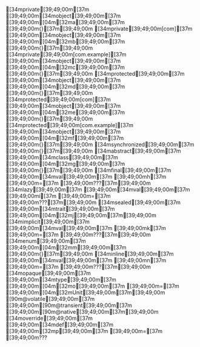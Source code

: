 [34mprivate[39;49;00m[37m [39;49;00m[34mobject[39;49;00m[37m [39;49;00m[04m[32ma[39;49;00m[37m [39;49;00m{}[37m[39;49;00m
[34mprivate[39;49;00m[com][37m [39;49;00m[34mobject[39;49;00m[37m [39;49;00m[04m[32mb[39;49;00m[37m [39;49;00m{}[37m[39;49;00m
[34mprivate[39;49;00m[com.example][37m [39;49;00m[34mobject[39;49;00m[37m [39;49;00m[04m[32mc[39;49;00m[37m [39;49;00m{}[37m[39;49;00m
[34mprotected[39;49;00m[37m [39;49;00m[34mobject[39;49;00m[37m [39;49;00m[04m[32md[39;49;00m[37m [39;49;00m{}[37m[39;49;00m
[34mprotected[39;49;00m[com][37m [39;49;00m[34mobject[39;49;00m[37m [39;49;00m[04m[32me[39;49;00m[37m [39;49;00m{}[37m[39;49;00m
[34mprotected[39;49;00m[com.example][37m [39;49;00m[34mobject[39;49;00m[37m [39;49;00m[04m[32mf[39;49;00m[37m [39;49;00m{}[37m[39;49;00m
[34msynchronized[39;49;00m[37m [39;49;00m{}[37m[39;49;00m
[34mabstract[39;49;00m[37m [39;49;00m[34mclass[39;49;00m[37m [39;49;00m[04m[32mg[39;49;00m[37m [39;49;00m{}[37m[39;49;00m
[34mfinal[39;49;00m[37m [39;49;00m[34mval[39;49;00m[37m [39;49;00mh[37m [39;49;00m=[37m [39;49;00m???[37m[39;49;00m
[34mlazy[39;49;00m[37m [39;49;00m[34mval[39;49;00m[37m [39;49;00mi[37m [39;49;00m=[37m [39;49;00m???[37m[39;49;00m
[34msealed[39;49;00m[37m [39;49;00m[34mtrait[39;49;00m[37m [39;49;00m[04m[32mj[39;49;00m[37m[39;49;00m
[34mimplicit[39;49;00m[37m [39;49;00m[34mval[39;49;00m[37m [39;49;00mk[37m [39;49;00m=[37m [39;49;00m???[37m[39;49;00m
[34menum[39;49;00m[37m [39;49;00m[04m[32mm[39;49;00m[37m [39;49;00m{}[37m[39;49;00m
[34minline[39;49;00m[37m [39;49;00m[34mval[39;49;00m[37m [39;49;00mn[37m [39;49;00m=[37m [39;49;00m???[37m[39;49;00m
[34mopaque[39;49;00m[37m [39;49;00m[34mtype[39;49;00m[37m [39;49;00m[04m[32mo[39;49;00m[37m [39;49;00m=[37m [39;49;00m[04m[32mUnit[39;49;00m[37m[39;49;00m
[90m@volatile[39;49;00m[37m [39;49;00m[90m@transient[39;49;00m[37m [39;49;00m[90m@native[39;49;00m[37m[39;49;00m
[34moverride[39;49;00m[37m [39;49;00m[34mdef[39;49;00m[37m [39;49;00m[32mp[39;49;00m[37m [39;49;00m=[37m [39;49;00m???
